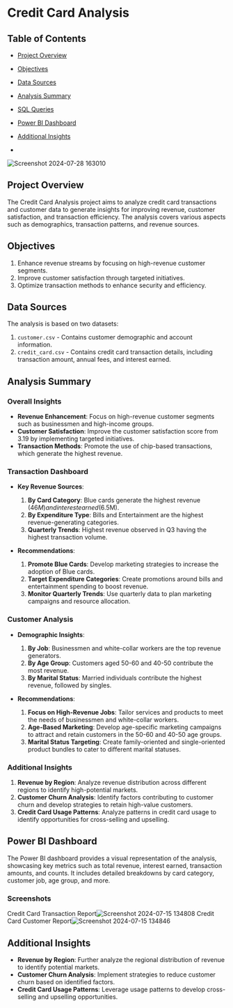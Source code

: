 # Credit Card Analysis

## Table of Contents
- [Project Overview](#project-overview)
- [Objectives](#objectives)
- [Data Sources](#data-sources)
- [Analysis Summary](#analysis-summary)
- [SQL Queries](#sql-queries)
- [Power BI Dashboard](#power-bi-dashboard)
- [Additional Insights](#additional-insights)

- 
![Screenshot 2024-07-28 163010](https://github.com/user-attachments/assets/b5df11a4-7e52-47d8-9ba3-e40f16d8995d)
## Project Overview
The Credit Card Analysis project aims to analyze credit card transactions and customer data to generate insights for improving revenue, customer satisfaction, and transaction efficiency. The analysis covers various aspects such as demographics, transaction patterns, and revenue sources.

## Objectives
1. Enhance revenue streams by focusing on high-revenue customer segments.
2. Improve customer satisfaction through targeted initiatives.
3. Optimize transaction methods to enhance security and efficiency.

## Data Sources
The analysis is based on two datasets:
1. `customer.csv` - Contains customer demographic and account information.
2. `credit_card.csv` - Contains credit card transaction details, including transaction amount, annual fees, and interest earned.

## Analysis Summary

### Overall Insights
- **Revenue Enhancement**: Focus on high-revenue customer segments such as businessmen and high-income groups.
- **Customer Satisfaction**: Improve the customer satisfaction score from 3.19 by implementing targeted initiatives.
- **Transaction Methods**: Promote the use of chip-based transactions, which generate the highest revenue.

### Transaction Dashboard
- **Key Revenue Sources**:
  1. **By Card Category**: Blue cards generate the highest revenue ($46M) and interest earned ($6.5M).
  2. **By Expenditure Type**: Bills and Entertainment are the highest revenue-generating categories.
  3. **Quarterly Trends**: Highest revenue observed in Q3 having the highest transaction volume.

- **Recommendations**:
  1. **Promote Blue Cards**: Develop marketing strategies to increase the adoption of Blue cards.
  2. **Target Expenditure Categories**: Create promotions around bills and entertainment spending to boost revenue.
  3. **Monitor Quarterly Trends**: Use quarterly data to plan marketing campaigns and resource allocation.

### Customer Analysis
- **Demographic Insights**:
  1. **By Job**: Businessmen and white-collar workers are the top revenue generators.
  2. **By Age Group**: Customers aged 50-60 and 40-50 contribute the most revenue.
  3. **By Marital Status**: Married individuals contribute the highest revenue, followed by singles.

- **Recommendations**:
  1. **Focus on High-Revenue Jobs**: Tailor services and products to meet the needs of businessmen and white-collar workers.
  2. **Age-Based Marketing**: Develop age-specific marketing campaigns to attract and retain customers in the 50-60 and 40-50 age groups.
  3. **Marital Status Targeting**: Create family-oriented and single-oriented product bundles to cater to different marital statuses.

### Additional Insights
1. **Revenue by Region**: Analyze revenue distribution across different regions to identify high-potential markets.
2. **Customer Churn Analysis**: Identify factors contributing to customer churn and develop strategies to retain high-value customers.
3. **Credit Card Usage Patterns**: Analyze patterns in credit card usage to identify opportunities for cross-selling and upselling.


## Power BI Dashboard
The Power BI dashboard provides a visual representation of the analysis, showcasing key metrics such as total revenue, interest earned, transaction amounts, and counts. It includes detailed breakdowns by card category, customer job, age group, and more.

### Screenshots
Credit Card Transaction Report![Screenshot 2024-07-15 134808](https://github.com/user-attachments/assets/04c6adb3-03bf-4aa8-823b-27e937b74c8d)
Credit Card Customer Report![Screenshot 2024-07-15 134846](https://github.com/user-attachments/assets/c19a3599-9577-4413-9b46-6f7efa4316d6)

## Additional Insights
- **Revenue by Region**: Further analyze the regional distribution of revenue to identify potential markets.
- **Customer Churn Analysis**: Implement strategies to reduce customer churn based on identified factors.
- **Credit Card Usage Patterns**: Leverage usage patterns to develop cross-selling and upselling opportunities.
